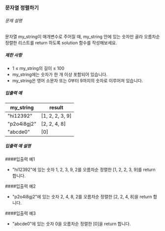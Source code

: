 ### 문자열 정렬하기

###### 문제 설명

문자열 my_string이 매개변수로 주어질 때, my_string 안에 있는 숫자만 골라 오름차순 정렬한 리스트를 return 하도록 solution 함수를 작성해보세요.

##### 제한 사항

- 1 ≤ my_string의 길이 ≤ 100
- my_string에는 숫자가 한 개 이상 포함되어 있습니다.
- my_string은 영어 소문자 또는 0부터 9까지의 숫자로 이루어져 있습니다.

##### 입출력 예

| my_string      | result          |
|----------------|-----------------|
| "hi12392"      | [1, 2, 2, 3, 9] |
| "p2o4i8gj2"    | [2, 2, 4, 8]    |
| "abcde0"       | [0]             |


##### 입출력 예 설명
####입출력 예1
- "hi12392"에 있는 숫자 1, 2, 3, 9, 2를 오름차순 정렬한 [1, 2, 2, 3, 9]를 return 합니다.

####입출력 예2
- "p2o4i8gj2"에 있는 숫자 2, 4, 8, 2를 오름차순 정렬한 [2, 2, 4, 8]을 return 합니다.

####입출력 예3
- "abcde0"에 있는 숫자 0을 오름차순 정렬한 [0]을 return 합니다.